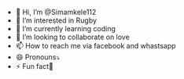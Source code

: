 - 👋 Hi, I’m @Simamkele112
- 👀 I’m interested in Rugby
- 🌱 I’m currently learning coding
- 💞️ I’m looking to collaborate on love
- 📫 How to reach me via facebook and whastsapp
- 😄 Pronouns⤵️
- ⚡ Fun fact🍤

<!---
Simamkele112/Simamkele112 is a ✨ special ✨ repository because its `README.md` (this file) appears on your GitHub profile.
You can click the Preview link to take a look at your changes.
--->

